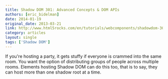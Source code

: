 ```yaml
---
title: Shadow DOM 301: Advanced Concepts & DOM APIs
authors: [eric_bidelman]
date: 2014-01-19
original_date: 2013-03-21
link: http://www.html5rocks.com/en/tutorials/webcomponents/shadowdom-301/
category: articles
layout: single
tags: ['Shadow DOM']
---
```


If you're hosting a party, it gets stuffy if everyone is crammed into the same
room. You want the option of distributing groups of people across multiple
rooms. Elements hosting Shadow DOM can do this too, that is to say, they can
host more than one shadow root at a time.

<!-- Excerpt -->
